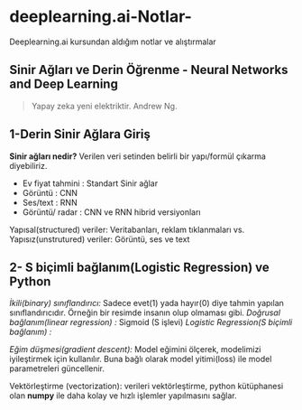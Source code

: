 # deeplearning.ai-Notlar-
Deeplearning.ai kursundan aldığım notlar ve alıştırmalar



## **Sinir Ağları ve Derin Öğrenme - Neural Networks and Deep Learning**

> Yapay zeka yeni elektriktir. Andrew Ng.

## 1-Derin Sinir Ağlara Giriş

**Sinir ağları nedir?** 
Verilen veri setinden belirli bir yapı/formül çıkarma diyebiliriz.

-	Ev fiyat tahmini : Standart Sinir ağlar
-	Görüntü : CNN
-	Ses/text : RNN
-	Görüntü/ radar : CNN ve RNN hibrid versiyonları


Yapısal(structured) veriler: Veritabanları, reklam tıklanmaları vs.
Yapısız(unstrutured) veriler: Görüntü, ses ve text

## 2- S biçimli bağlanım(Logistic Regression) ve Python

*İkili(binary) sınıflandırıcı:* Sadece evet(1) yada hayır(0) diye tahmin yapılan sınıflandırıcıdır. Örneğin bir resimde insanın olup olmaması gibi.
*Doğrusal bağlanım(linear regression) :*  Sigmoid (S işlevi)
*Logistic Regression(S biçimli bağlanım) :* 

*Eğim düşmesi(gradient descent):*  Model eğimini ölçerek, modelimizi iyileştirmek için kullanılır. Buna bağlı olarak model yitimi(loss) ile model parametreleri güncellenir.



Vektörleştirme (vectorization): verileri vektörleştirme, python kütüphanesi olan **numpy** ile daha kolay ve hızlı işlemler yapılmasını sağlar.

